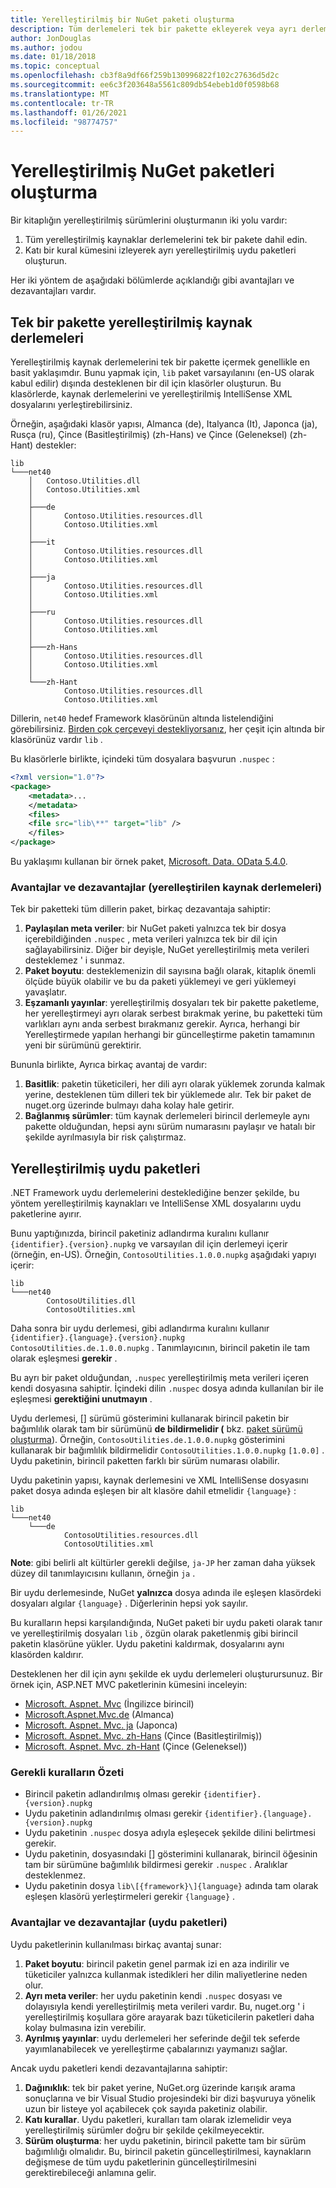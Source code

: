 ```yaml
---
title: Yerelleştirilmiş bir NuGet paketi oluşturma
description: Tüm derlemeleri tek bir pakette ekleyerek veya ayrı derlemeler yayımlayarak yerelleştirilmiş NuGet paketleri oluşturmanın iki yolu hakkında ayrıntılı bilgi.
author: JonDouglas
ms.author: jodou
ms.date: 01/18/2018
ms.topic: conceptual
ms.openlocfilehash: cb3f8a9df66f259b130996822f102c27636d5d2c
ms.sourcegitcommit: ee6c3f203648a5561c809db54ebeb1d0f0598b68
ms.translationtype: MT
ms.contentlocale: tr-TR
ms.lasthandoff: 01/26/2021
ms.locfileid: "98774757"
---
```

# <a name="creating-localized-nuget-packages"></a>Yerelleştirilmiş NuGet paketleri oluşturma

Bir kitaplığın yerelleştirilmiş sürümlerini oluşturmanın iki yolu vardır:

1. Tüm yerelleştirilmiş kaynaklar derlemelerini tek bir pakete dahil edin.
1. Katı bir kural kümesini izleyerek ayrı yerelleştirilmiş uydu paketleri oluşturun.

Her iki yöntem de aşağıdaki bölümlerde açıklandığı gibi avantajları ve dezavantajları vardır.

## <a name="localized-resource-assemblies-in-a-single-package"></a>Tek bir pakette yerelleştirilmiş kaynak derlemeleri

Yerelleştirilmiş kaynak derlemelerini tek bir pakette içermek genellikle en basit yaklaşımdır. Bunu yapmak için, `lib` paket varsayılanını (en-US olarak kabul edilir) dışında desteklenen bir dil için klasörler oluşturun. Bu klasörlerde, kaynak derlemelerini ve yerelleştirilmiş IntelliSense XML dosyalarını yerleştirebilirsiniz.

Örneğin, aşağıdaki klasör yapısı, Almanca (de), Italyanca (It), Japonca (ja), Rusça (ru), Çince (Basitleştirilmiş) (zh-Hans) ve Çince (Geleneksel) (zh-Hant) destekler:

```
lib
└───net40
    │   Contoso.Utilities.dll
    │   Contoso.Utilities.xml
    │
    ├───de
    │       Contoso.Utilities.resources.dll
    │       Contoso.Utilities.xml
    │
    ├───it
    │       Contoso.Utilities.resources.dll
    │       Contoso.Utilities.xml
    │
    ├───ja
    │       Contoso.Utilities.resources.dll
    │       Contoso.Utilities.xml
    │
    ├───ru
    │       Contoso.Utilities.resources.dll
    │       Contoso.Utilities.xml
    │
    ├───zh-Hans
    │       Contoso.Utilities.resources.dll
    │       Contoso.Utilities.xml
    │
    └───zh-Hant
            Contoso.Utilities.resources.dll
            Contoso.Utilities.xml
```

Dillerin, `net40` hedef Framework klasörünün altında listelendiğini görebilirsiniz. [Birden çok çerçeveyi destekliyorsanız](../create-packages/supporting-multiple-target-frameworks.md), her çeşit için altında bir klasörünüz vardır `lib` .

Bu klasörlerle birlikte, içindeki tüm dosyalara başvurun `.nuspec` :

```xml
<?xml version="1.0"?>
<package>
    <metadata>...
    </metadata>
    <files>
    <file src="lib\**" target="lib" />
    </files>
</package>
```

Bu yaklaşımı kullanan bir örnek paket, [Microsoft. Data. OData 5.4.0](https://nuget.org/packages/Microsoft.Data.OData/5.4.0).

### <a name="advantages-and-disadvantages-localized-resource-assemblies"></a>Avantajlar ve dezavantajlar (yerelleştirilen kaynak derlemeleri)

Tek bir paketteki tüm dillerin paket, birkaç dezavantaja sahiptir:

1. **Paylaşılan meta veriler**: bir NuGet paketi yalnızca tek bir dosya içerebildiğinden `.nuspec` , meta verileri yalnızca tek bir dil için sağlayabilirsiniz. Diğer bir deyişle, NuGet yerelleştirilmiş meta verileri desteklemez ' i sunmaz.
1. **Paket boyutu**: desteklemenizin dil sayısına bağlı olarak, kitaplık önemli ölçüde büyük olabilir ve bu da paketi yüklemeyi ve geri yüklemeyi yavaşlatır.
1. **Eşzamanlı yayınlar**: yerelleştirilmiş dosyaları tek bir pakette paketleme, her yerelleştirmeyi ayrı olarak serbest bırakmak yerine, bu paketteki tüm varlıkları aynı anda serbest bırakmanız gerekir. Ayrıca, herhangi bir Yerelleştirmede yapılan herhangi bir güncelleştirme paketin tamamının yeni bir sürümünü gerektirir.

Bununla birlikte, Ayrıca birkaç avantaj de vardır:

1. **Basitlik**: paketin tüketicileri, her dili ayrı olarak yüklemek zorunda kalmak yerine, desteklenen tüm dilleri tek bir yüklemede alır. Tek bir paket de nuget.org üzerinde bulmayı daha kolay hale getirir.
1. **Bağlanmış sürümler**: tüm kaynak derlemeleri birincil derlemeyle aynı pakette olduğundan, hepsi aynı sürüm numarasını paylaşır ve hatalı bir şekilde ayrılmasıyla bir risk çalıştırmaz.

## <a name="localized-satellite-packages"></a>Yerelleştirilmiş uydu paketleri

.NET Framework uydu derlemelerini desteklediğine benzer şekilde, bu yöntem yerelleştirilmiş kaynakları ve IntelliSense XML dosyalarını uydu paketlerine ayırır.

Bunu yaptığınızda, birincil paketiniz adlandırma kuralını kullanır `{identifier}.{version}.nupkg` ve varsayılan dil için derlemeyi içerir (örneğin, en-US). Örneğin, `ContosoUtilities.1.0.0.nupkg` aşağıdaki yapıyı içerir:

```
lib
└───net40
        ContosoUtilities.dll
        ContosoUtilities.xml
```

Daha sonra bir uydu derlemesi, gibi adlandırma kuralını kullanır `{identifier}.{language}.{version}.nupkg` `ContosoUtilities.de.1.0.0.nupkg` . Tanımlayıcının, birincil paketin ile tam olarak eşleşmesi **gerekir** .

Bu ayrı bir paket olduğundan, `.nuspec` yerelleştirilmiş meta verileri içeren kendi dosyasına sahiptir. İçindeki dilin `.nuspec` dosya adında kullanılan bir ile eşleşmesi **gerektiğini unutmayın** .

Uydu derlemesi, [] sürümü gösterimini kullanarak birincil paketin bir bağımlılık olarak tam bir sürümünü **de bildirmelidir (** bkz. [paket sürümü oluşturma](../concepts/package-versioning.md)). Örneğin, `ContosoUtilities.de.1.0.0.nupkg` gösterimini kullanarak bir bağımlılık bildirmelidir `ContosoUtilities.1.0.0.nupkg` `[1.0.0]` . Uydu paketinin, birincil paketten farklı bir sürüm numarası olabilir.

Uydu paketinin yapısı, kaynak derlemesini ve XML IntelliSense dosyasını paket dosya adında eşleşen bir alt klasöre dahil etmelidir `{language}` :

```
lib
└───net40
    └───de
            ContosoUtilities.resources.dll
            ContosoUtilities.xml
```

**Note**: gibi belirli alt kültürler gerekli değilse, `ja-JP` her zaman daha yüksek düzey dil tanımlayıcısını kullanın, örneğin `ja` .

Bir uydu derlemesinde, NuGet **yalnızca** dosya adında ile eşleşen klasördeki dosyaları algılar `{language}` . Diğerlerinin hepsi yok sayılır.

Bu kuralların hepsi karşılandığında, NuGet paketi bir uydu paketi olarak tanır ve yerelleştirilmiş dosyaları `lib` , özgün olarak paketlenmiş gibi birincil paketin klasörüne yükler. Uydu paketini kaldırmak, dosyalarını aynı klasörden kaldırır.

Desteklenen her dil için aynı şekilde ek uydu derlemeleri oluşturursunuz. Bir örnek için, ASP.NET MVC paketlerinin kümesini inceleyin:

- [Microsoft. Aspnet. Mvc](https://nuget.org/packages/Microsoft.AspNet.Mvc) (İngilizce birincil)
- [Microsoft.Aspnet.Mvc.de](https://nuget.org/packages/Microsoft.AspNet.Mvc.de) (Almanca)
- [Microsoft. Aspnet. Mvc. ja](https://nuget.org/packages/Microsoft.AspNet.Mvc.ja) (Japonca)
- [Microsoft. Aspnet. Mvc. zh-Hans](https://nuget.org/packages/Microsoft.AspNet.Mvc.zh-Hans) (Çince (Basitleştirilmiş))
- [Microsoft. Aspnet. Mvc. zh-Hant](https://nuget.org/packages/Microsoft.AspNet.Mvc.zh-Hant) (Çince (Geleneksel))

### <a name="summary-of-required-conventions"></a>Gerekli kuralların Özeti

- Birincil paketin adlandırılmış olması gerekir `{identifier}.{version}.nupkg`
- Uydu paketinin adlandırılmış olması gerekir `{identifier}.{language}.{version}.nupkg`
- Uydu paketinin `.nuspec` dosya adıyla eşleşecek şekilde dilini belirtmesi gerekir.
- Uydu paketinin, dosyasındaki [] gösterimini kullanarak, birincil öğesinin tam bir sürümüne bağımlılık bildirmesi gerekir `.nuspec` . Aralıklar desteklenmez.
- Uydu paketinin dosya `lib\[{framework}\]{language}` adında tam olarak eşleşen klasörü yerleştirmeleri gerekir `{language}` .

### <a name="advantages-and-disadvantages-satellite-packages"></a>Avantajlar ve dezavantajlar (uydu paketleri)

Uydu paketlerinin kullanılması birkaç avantaj sunar:

1. **Paket boyutu**: birincil paketin genel parmak izi en aza indirilir ve tüketiciler yalnızca kullanmak istedikleri her dilin maliyetlerine neden olur.
1. **Ayrı meta veriler**: her uydu paketinin kendi `.nuspec` dosyası ve dolayısıyla kendi yerelleştirilmiş meta verileri vardır. Bu, nuget.org ' i yerelleştirilmiş koşullara göre arayarak bazı tüketicilerin paketleri daha kolay bulmasına izin verebilir.
1. **Ayrılmış yayınlar**: uydu derlemeleri her seferinde değil tek seferde yayımlanabilecek ve yerelleştirme çabalarınızı yaymanızı sağlar.

Ancak uydu paketleri kendi dezavantajlarına sahiptir:

1. **Dağınıklık**: tek bir paket yerine, NuGet.org üzerinde karışık arama sonuçlarına ve bir Visual Studio projesindeki bir dizi başvuruya yönelik uzun bir listeye yol açabilecek çok sayıda paketiniz olabilir.
1. **Katı kurallar**. Uydu paketleri, kuralları tam olarak izlemelidir veya yerelleştirilmiş sürümler doğru bir şekilde çekilmeyecektir.
1. **Sürüm oluşturma**: her uydu paketinin, birincil pakette tam bir sürüm bağımlılığı olmalıdır. Bu, birincil paketin güncelleştirilmesi, kaynakların değişmese de tüm uydu paketlerinin güncelleştirilmesini gerektirebileceği anlamına gelir.
